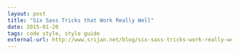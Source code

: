 ```yaml
---
layout: post
title: "Six Sass Tricks that Work Really Well"
date: 2015-01-20
tags: code style, style guide
external-url: http://www.srijan.net/blog/six-sass-tricks-work-really-well
---
```

